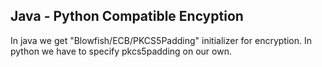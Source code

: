 ## Java - Python Compatible Encyption

In java we get "Blowfish/ECB/PKCS5Padding" initializer for encryption. In python we have to specify pkcs5padding on our own.
